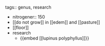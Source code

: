 tags:: genus, research

- nitrogener:: 150
- [[do not grow]] in [[edem]] and [[pasture]]
- [[floor]]
- research
	- {{embed [[lupinus polyphyllus]]}}